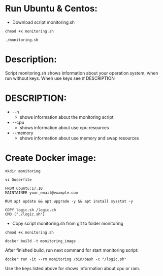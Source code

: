 # Run Ubuntu & Centos:
* Download script monitoring.sh
``` 
chmod +x monitoring.sh 
```
```
./monitoring.sh 
```

# Description:
Script monitoring.sh shows information about your operation system, when run without keys.
When use keys see # DESCRIPTION

# DESCRIPTION:
* --h
    * shows information about the monitoring script
* --cpu
    * shows information about use cpu resources
* --memory
    * shows information about use memory and swap resources

# Create Docker image:

```
mkdir monitoring
```
```
vi Docerfile
```
```
FROM ubuntu:17.10
MAINTAINER your_email@example.com

RUN apt update && apt upgrade -y && apt install sysstat -y

COPY logic.sh /logic.sh
CMD ["./logic.sh"]
```
* Copy script monitoring.sh from git to folder monitoring
``` 
chmod +x monitoring.sh
```
```
docker build -t monitoring_image .
```
After finished build, run next command for start monitoring script:
```
docker run -it --rm monitoring /bin/bash -c "/logic.sh"
```
Use the keys listed above for shows information about cpu or ram.
